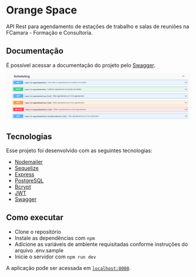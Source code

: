 # Orange Space
 API Rest para agendamento de estações de trabalho e salas de reuniões na FCamara - Formação e Consultoria.
 
## Documentação

É possível acessar a documentação do projeto pelo [Swagger](https://orange-space.herokuapp.com/docs/|).

 <img src="https://github.com/felipeblobo/squad4-backend/blob/master/postman_sample.PNG" alt="postman_sample" width="800">

## Tecnologias

Esse projeto foi desenvolvido com as seguintes tecnologias:

- [Nodemailer](https://nodemailer.com/about/)
- [Sequelize](https://sequelize.org/)
- [Express](https://expressjs.com/pt-br/)
- [PostgreSQL](https://www.elephantsql.com/)
- [Bcrypt](https://www.npmjs.com/package/bcrypt)
- [JWT](https://jwt.io/)
- [Swagger](https://swagger.io/)

##  Como executar

- Clone o repositório
- Instale as dependências com `npm`
- Adicione as variáveis de ambiente requisitadas conforme instruções do arquivo .env.sample
- Inicie o servidor com `npm run dev`

A aplicação pode ser acessada em [`localhost:8080`](http://localhost:8080).
